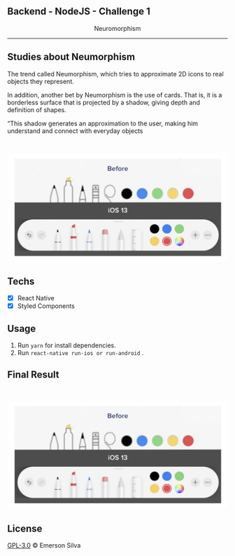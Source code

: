 ## Backend - NodeJS - Challenge 1

<p align="center"> Neuromorphism </p>

<hr>

## Studies about Neumorphism

The trend called Neumorphism, which tries to approximate 2D icons to real objects they represent.

In addition, another bet by Neumorphism is the use of cards. That is, it is a borderless surface that is projected by a shadow, giving depth and definition of shapes.

“This shadow generates an approximation to the user, making him understand and connect with everyday objects

<br />

![Example](example.png 'Example of Neumorphism')

## Techs

- [x] React Native
- [x] Styled Components

## Usage

1. Run `yarn` for install dependencies.<br />
1. Run `react-native run-ios or run-android` .<br />

## Final Result

<br />

![Example](example.png 'Example of Neumorphism')

## License

[GPL-3.0](emersonjds@fsf.com) © Emerson Silva
